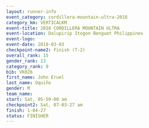 ```yaml
---
layout: runner-info 
event_category: cordillera-mountain-ultra-2018 
category_km: VERTICALKM 
event-title: 2018 CORDILLERA MOUNTAIN ULTRA 
event-location: Dalupirip Itogon Benguet Philippines 
event-logo: 
event-date: 2018-03-03 
checkpoint-name2: Finish (T-2) 
overall_rank: 15
gender_rank: 13
category_rank: 9
bib: VK026
first_name: John Eruel
last_name: Oquiño
gender: M
team_name: 
start: Sat, 05-59-00 am
checkpoint2: Sat, 07-03-27 am
finish: 1-04-27
status: FINISHER
---
```

